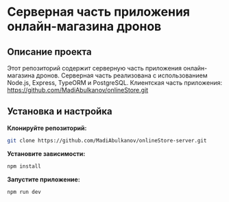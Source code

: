 # Серверная часть приложения онлайн-магазина дронов

## Описание проекта
Этот репозиторий содержит серверную часть приложения онлайн-магазина дронов. Серверная часть реализована с использованием Node.js, Express, TypeORM и PostgreSQL.
Клиентская часть приложения: https://github.com/MadiAbulkanov/onlineStore.git
    
## Установка и настройка
**Клонируйте репозиторий:**
   ```bash
   git clone https://github.com/MadiAbulkanov/onlineStore-server.git
   ```
**Установите зависимости:**
```bash
npm install
```
**Запустите приложение:**
```bash
npm run dev
```

